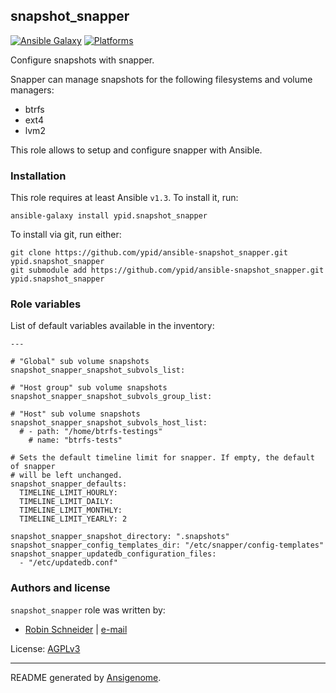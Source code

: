 ## snapshot_snapper

[![Ansible Galaxy](http://img.shields.io/badge/galaxy-ypid.snapshot_snapper-660198.svg?style=flat)](https://galaxy.ansible.com/list#/roles/3042)
[![Platforms](http://img.shields.io/badge/platforms-debian%20/%20ubuntu-lightgrey.svg?style=flat)](#)


Configure snapshots with snapper.

Snapper can manage snapshots for the following filesystems and volume managers:

* btrfs
* ext4
* lvm2

This role allows to setup and configure snapper with Ansible.

### Installation

This role requires at least Ansible `v1.3`. To install it, run:

    ansible-galaxy install ypid.snapshot_snapper

To install via git, run either:

    git clone https://github.com/ypid/ansible-snapshot_snapper.git ypid.snapshot_snapper
    git submodule add https://github.com/ypid/ansible-snapshot_snapper.git ypid.snapshot_snapper




### Role variables

List of default variables available in the inventory:

    ---
    
    # "Global" sub volume snapshots
    snapshot_snapper_snapshot_subvols_list:
    
    # "Host group" sub volume snapshots
    snapshot_snapper_snapshot_subvols_group_list:
    
    # "Host" sub volume snapshots
    snapshot_snapper_snapshot_subvols_host_list:
      # - path: "/home/btrfs-testings"
        # name: "btrfs-tests"
    
    # Sets the default timeline limit for snapper. If empty, the default of snapper
    # will be left unchanged.
    snapshot_snapper_defaults:
      TIMELINE_LIMIT_HOURLY:
      TIMELINE_LIMIT_DAILY:
      TIMELINE_LIMIT_MONTHLY:
      TIMELINE_LIMIT_YEARLY: 2
    
    snapshot_snapper_snapshot_directory: ".snapshots"
    snapshot_snapper_config_templates_dir: "/etc/snapper/config-templates"
    snapshot_snapper_updatedb_configuration_files:
      - "/etc/updatedb.conf"




### Authors and license

`snapshot_snapper` role was written by:

- [Robin Schneider](https://github.com/ypid) | [e-mail](mailto:ypid@riseup.net)

License: [AGPLv3](https://tldrlegal.com/license/gnu-affero-general-public-license-v3-%28agpl-3.0%29)

***

README generated by [Ansigenome](https://github.com/nickjj/ansigenome/).
